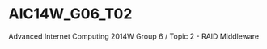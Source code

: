 AIC14W_G06_T02
==============

Advanced Internet Computing 2014W Group 6 / Topic 2 - RAID Middleware
